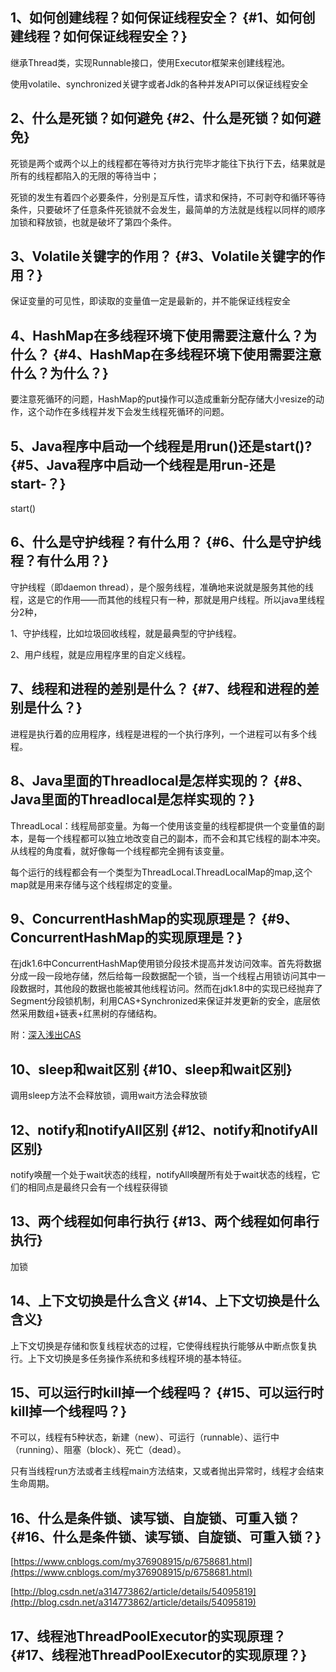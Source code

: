 ## 1、如何创建线程？如何保证线程安全？ {#1、如何创建线程？如何保证线程安全？}

继承Thread类，实现Runnable接口，使用Executor框架来创建线程池。

使用volatile、synchronized关键字或者Jdk的各种并发API可以保证线程安全

## 2、什么是死锁？如何避免 {#2、什么是死锁？如何避免}

死锁是两个或两个以上的线程都在等待对方执行完毕才能往下执行下去，结果就是所有的线程都陷入的无限的等待当中；

死锁的发生有着四个必要条件，分别是互斥性，请求和保持，不可剥夺和循环等待条件，只要破坏了任意条件死锁就不会发生，最简单的方法就是线程以同样的顺序加锁和释放锁，也就是破坏了第四个条件。

## 3、Volatile关键字的作用？ {#3、Volatile关键字的作用？}

保证变量的可见性，即读取的变量值一定是最新的，并不能保证线程安全

## 4、HashMap在多线程环境下使用需要注意什么？为什么？ {#4、HashMap在多线程环境下使用需要注意什么？为什么？}

要注意死循环的问题，HashMap的put操作可以造成重新分配存储大小resize的动作，这个动作在多线程并发下会发生线程死循环的问题。

## 5、Java程序中启动一个线程是用run\(\)还是start\(\)? {#5、Java程序中启动一个线程是用run-还是start-？}

start\(\)

## 6、什么是守护线程？有什么用？ {#6、什么是守护线程？有什么用？}

守护线程（即daemon thread），是个服务线程，准确地来说就是服务其他的线程，这是它的作用——而其他的线程只有一种，那就是用户线程。所以java里线程分2种，

1、守护线程，比如垃圾回收线程，就是最典型的守护线程。

2、用户线程，就是应用程序里的自定义线程。

## 7、线程和进程的差别是什么？ {#7、线程和进程的差别是什么？}

进程是执行着的应用程序，线程是进程的一个执行序列，一个进程可以有多个线程。

## 8、Java里面的Threadlocal是怎样实现的？ {#8、Java里面的Threadlocal是怎样实现的？}

ThreadLocal：线程局部变量。为每一个使用该变量的线程都提供一个变量值的副本，是每一个线程都可以独立地改变自己的副本，而不会和其它线程的副本冲突。从线程的角度看，就好像每一个线程都完全拥有该变量。

每个运行的线程都会有一个类型为ThreadLocal.ThreadLocalMap的map,这个map就是用来存储与这个线程绑定的变量。

## 9、ConcurrentHashMap的实现原理是？ {#9、ConcurrentHashMap的实现原理是？}

在jdk1.6中ConcurrentHashMap使用锁分段技术提高并发访问效率。首先将数据分成一段一段地存储，然后给每一段数据配一个锁，当一个线程占用锁访问其中一段数据时，其他段的数据也能被其他线程访问。然而在jdk1.8中的实现已经抛弃了Segment分段锁机制，利用CAS+Synchronized来保证并发更新的安全，底层依然采用数组+链表+红黑树的存储结构。

附：[深入浅出CAS](https://www.jianshu.com/p/fb6e91b013cc)

## 10、sleep和wait区别 {#10、sleep和wait区别}

调用sleep方法不会释放锁，调用wait方法会释放锁

## 12、notify和notifyAll区别 {#12、notify和notifyAll区别}

notify唤醒一个处于wait状态的线程，notifyAll唤醒所有处于wait状态的线程，它们的相同点是最终只会有一个线程获得锁

## 13、两个线程如何串行执行 {#13、两个线程如何串行执行}

加锁

## 14、上下文切换是什么含义 {#14、上下文切换是什么含义}

上下文切换是存储和恢复线程状态的过程，它使得线程执行能够从中断点恢复执行。上下文切换是多任务操作系统和多线程环境的基本特征。

## 15、可以运行时kill掉一个线程吗？ {#15、可以运行时kill掉一个线程吗？}

不可以，线程有5种状态，新建（new）、可运行（runnable）、运行中（running）、阻塞（block）、死亡（dead）。

只有当线程run方法或者主线程main方法结束，又或者抛出异常时，线程才会结束生命周期。

## 16、什么是条件锁、读写锁、自旋锁、可重入锁？ {#16、什么是条件锁、读写锁、自旋锁、可重入锁？}

[https://www.cnblogs.com/my376908915/p/6758681.html](https://www.cnblogs.com/my376908915/p/6758681.html)

[http://blog.csdn.net/a314773862/article/details/54095819](http://blog.csdn.net/a314773862/article/details/54095819)

## 17、线程池ThreadPoolExecutor的实现原理？ {#17、线程池ThreadPoolExecutor的实现原理？}



